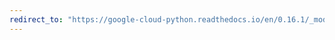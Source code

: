 ```yaml
---
redirect_to: "https://google-cloud-python.readthedocs.io/en/0.16.1/_modules/gcloud/logging/logger.html"
---
```

